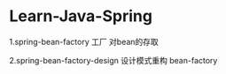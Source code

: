 # Learn-Java-Spring


1.spring-bean-factory 工厂 对bean的存取

2.spring-bean-factory-design 设计模式重构 bean-factory